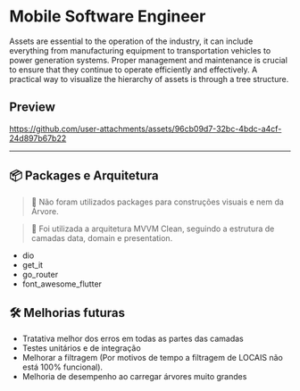 # Mobile Software Engineer


Assets are essential to the operation of the industry, it can include everything from manufacturing equipment to transportation vehicles to power generation systems. Proper management and maintenance is crucial to ensure that they continue to operate efficiently and effectively. A practical way to visualize the hierarchy of assets is through a tree structure.

## Preview


https://github.com/user-attachments/assets/96cb09d7-32bc-4bdc-a4cf-24d897b67b22


--- 
## 📦 Packages e Arquitetura
> 📌 Não foram utilizados packages para construções visuais e nem da Árvore.

> 📌 Foi utilizada a arquitetura MVVM Clean, seguindo a estrutura de camadas data, domain e presentation. 

- dio
- get_it
- go_router
- font_awesome_flutter


## 🛠️ Melhorias futuras
- Tratativa melhor dos erros em todas as partes das camadas
- Testes unitários e de integração
- Melhorar a filtragem (Por motivos de tempo a filtragem de LOCAIS não está 100% funcional).
- Melhoria de desempenho ao carregar árvores muito grandes

